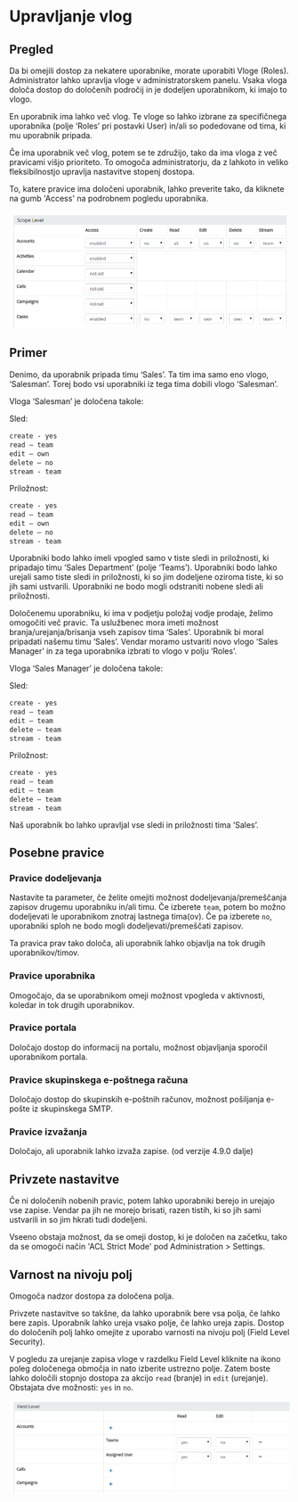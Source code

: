 # Upravljanje vlog

## Pregled

Da bi omejili dostop za nekatere uporabnike, morate uporabiti Vloge (Roles). Administrator lahko upravlja vloge v administratorskem panelu. Vsaka vloga določa dostop do določenih področij in je dodeljen uporabnikom, ki imajo to vlogo.

En uporabnik ima lahko več vlog. Te vloge so lahko izbrane za specifičnega uporabnika (polje ‘Roles’ pri postavki User) in/ali so podedovane od tima, ki mu uporabnik pripada.

Če ima uporabnik več vlog, potem se te združijo, tako da ima vloga z več pravicami višjo prioriteto. To omogoča administratorju, da z lahkoto in veliko fleksibilnostjo upravlja nastavitve stopenj dostopa.

To, katere pravice ima določeni uporabnik, lahko preverite tako, da kliknete na gumb 'Access' na podrobnem pogledu uporabnika.

![1](https://raw.githubusercontent.com/espocrm/documentation/master/docs/_static/images/administration/roles-management/scope-level.png)

## Primer

Denimo, da uporabnik pripada timu ‘Sales’. Ta tim ima samo eno vlogo, ‘Salesman’. Torej bodo vsi uporabniki iz tega tima dobili vlogo ‘Salesman’.

Vloga ‘Salesman’ je določena takole:

Sled:
```
create - yes
read – team
edit – own
delete – no
stream - team
```

Priložnost:
```
create - yes
read – team
edit – own
delete – no
stream - team
```

Uporabniki bodo lahko imeli vpogled samo v tiste sledi in priložnosti, ki pripadajo timu ‘Sales Department’ (polje ‘Teams’). Uporabniki bodo lahko urejali samo tiste sledi in priložnosti, ki so jim dodeljene oziroma tiste, ki so jih sami ustvarili. Uporabniki ne bodo mogli odstraniti nobene sledi ali priložnosti.

Določenemu uporabniku, ki ima v podjetju položaj vodje prodaje, želimo omogočiti več pravic. Ta uslužbenec mora imeti možnost branja/urejanja/brisanja vseh zapisov tima ‘Sales’. Uporabnik bi moral pripadati našemu timu ‘Sales’. Vendar moramo ustvariti novo vlogo ‘Sales Manager’ in za tega uporabnika izbrati to vlogo v polju ‘Roles’.

Vloga ‘Sales Manager’ je določena takole:

Sled:
```
create - yes
read – team
edit – team
delete – team
stream - team
```

Priložnost:
```
create - yes
read – team
edit – team
delete – team
stream - team
```

Naš uporabnik bo lahko upravljal vse sledi in priložnosti tima ‘Sales’.

## Posebne pravice

### Pravice dodeljevanja

Nastavite ta parameter, če želite omejiti možnost dodeljevanja/premeščanja zapisov drugemu uporabniku in/ali timu. Če izberete `team`, potem bo možno dodeljevati le uporabnikom znotraj lastnega tima(ov). Če pa izberete `no`, uporabniki sploh ne bodo mogli dodeljevati/premeščati zapisov.

Ta pravica prav tako določa, ali uporabnik lahko objavlja na tok drugih uporabnikov/timov.

### Pravice uporabnika

Omogočajo, da se uporabnikom omeji možnost vpogleda v aktivnosti, koledar in tok drugih uporabnikov.

### Pravice portala

Določajo dostop do informacij na portalu, možnost objavljanja sporočil uporabnikom portala.

### Pravice skupinskega e-poštnega računa

Določajo dostop do skupinskih e-poštnih računov, možnost pošiljanja e-pošte iz skupinskega SMTP.

### Pravice izvažanja

Določajo, ali uporabnik lahko izvaža zapise. (od verzije 4.9.0 dalje)

## Privzete nastavitve

Če ni določenih nobenih pravic, potem lahko uporabniki berejo in urejajo vse zapise. Vendar pa jih ne morejo brisati, razen tistih, ki so jih sami ustvarili in so jim hkrati tudi dodeljeni.

Vseeno obstaja možnost, da se omeji dostop, ki je določen na začetku, tako da se omogoči način 'ACL Strict Mode' pod Administration > Settings.

## Varnost na nivoju polj

Omogoča nadzor dostopa za določena polja.

Privzete nastavitve so takšne, da lahko uporabnik bere vsa polja, če lahko bere zapis. Uporabnik lahko ureja vsako polje, če lahko ureja zapis. Dostop do določenih polj lahko omejite z uporabo varnosti na nivoju polj (Field Level Security).

V pogledu za urejanje zapisa vloge v razdelku Field Level kliknite na ikono poleg določenega območja in nato izberite ustrezno polje. Zatem boste lahko določili stopnjo dostopa za akcijo `read` (branje) in `edit` (urejanje). Obstajata dve možnosti: `yes` in `no`.

![2](https://raw.githubusercontent.com/espocrm/documentation/master/docs/_static/images/administration/roles-management/field-level-secutiry.png)
